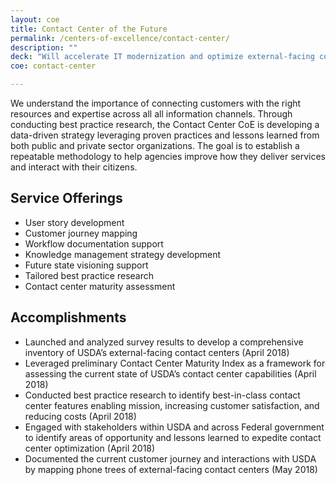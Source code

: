 ```yaml
---
layout: coe
title: Contact Center of the Future
permalink: /centers-of-excellence/contact-center/
description: ""
deck: "Will accelerate IT modernization and optimize external-facing contact centers across USDA."
coe: contact-center

---
```


We understand the importance of connecting customers with the right resources and expertise across all all information channels. Through conducting best practice research, the Contact Center CoE is developing a data-driven strategy leveraging proven practices and lessons learned from both public and private sector organizations. The goal is to establish a repeatable methodology to help agencies improve how they deliver services and interact with their citizens.

## Service Offerings

- User story development
- Customer journey mapping
- Workflow documentation support
- Knowledge management strategy development
- Future state visioning support
- Tailored best practice research
- Contact center maturity assessment



## Accomplishments

- Launched and analyzed survey results to develop a comprehensive inventory of USDA’s external-facing contact centers  (April 2018)
- Leveraged preliminary Contact Center Maturity Index as a framework for assessing the current state of USDA’s contact center capabilities (April 2018)
- Conducted best practice research to identify best-in-class contact center features enabling mission, increasing customer satisfaction, and reducing costs (April 2018)
- Engaged with stakeholders within USDA and across Federal government to identify areas of opportunity and lessons learned to expedite contact center optimization (April 2018)
- Documented the current customer journey and interactions with USDA by mapping phone trees of external-facing contact centers (May 2018)
